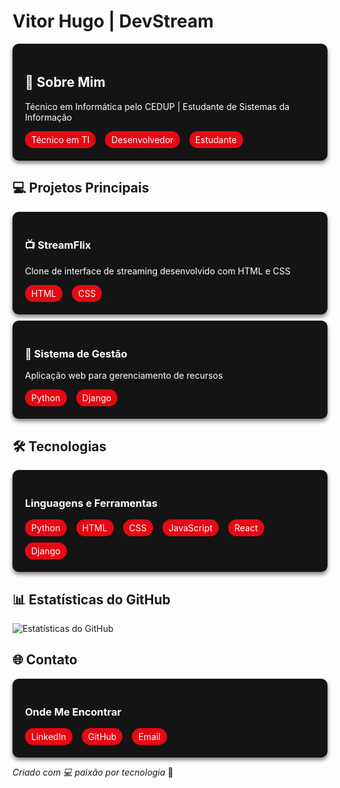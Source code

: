 # Vitor Hugo | DevStream

<style>
.netflix-card {
    background-color: #141414;
    color: white;
    border-radius: 10px;
    padding: 20px;
    margin: 10px 0;
    box-shadow: 0 4px 6px rgba(0,0,0,0.5);
    transition: transform 0.3s ease;
}

.netflix-card:hover {
    transform: scale(1.02);
}

.badge {
    background-color: #e50914;
    color: white;
    padding: 5px 10px;
    border-radius: 20px;
    margin-right: 5px;
    display: inline-block;
}

.tech-grid {
    display: flex;
    flex-wrap: wrap;
    gap: 10px;
}
</style>

<div class="netflix-card">
    <h2>🚀 Sobre Mim</h2>
    <p>Técnico em Informática pelo CEDUP | Estudante de Sistemas da Informação</p>
    <div class="tech-grid">
        <span class="badge">Técnico em TI</span>
        <span class="badge">Desenvolvedor</span>
        <span class="badge">Estudante</span>
    </div>
</div>

## 💻 Projetos Principais

<div class="netflix-card">
    <h3>📺 StreamFlix</h3>
    <p>Clone de interface de streaming desenvolvido com HTML e CSS</p>
    <div class="tech-grid">
        <span class="badge">HTML</span>
        <span class="badge">CSS</span>
    </div>
</div>

<div class="netflix-card">
    <h3>💼 Sistema de Gestão</h3>
    <p>Aplicação web para gerenciamento de recursos</p>
    <div class="tech-grid">
        <span class="badge">Python</span>
        <span class="badge">Django</span>
    </div>
</div>

## 🛠 Tecnologias

<div class="netflix-card">
    <h3>Linguagens e Ferramentas</h3>
    <div class="tech-grid">
        <span class="badge">Python</span>
        <span class="badge">HTML</span>
        <span class="badge">CSS</span>
        <span class="badge">JavaScript</span>
        <span class="badge">React</span>
        <span class="badge">Django</span>
    </div>
</div>

## 📊 Estatísticas do GitHub

![Estatísticas do GitHub](https://github-readme-stats.vercel.app/api?username=SEU_USUARIO&theme=dark)

## 🌐 Contato

<div class="netflix-card">
    <h3>Onde Me Encontrar</h3>
    <div class="tech-grid">
        <a href="LINK_LINKEDIN" style="text-decoration: none;">
            <span class="badge">LinkedIn</span>
        </a>
        <a href="LINK_GITHUB" style="text-decoration: none;">
            <span class="badge">GitHub</span>
        </a>
        <a href="mailto:SEU_EMAIL" style="text-decoration: none;">
            <span class="badge">Email</span>
        </a>
    </div>
</div>

*Criado com 💻 paixão por tecnologia* 🚀
